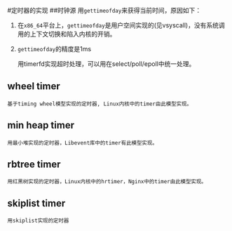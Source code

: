 #定时器的实现
##时钟源
    用`gettimeofday`来获得当前时间，原因如下：

1. 在`x86_64`平台上，`gettimeofday`是用户空间实现的(见vsyscall)，没有系统调用的上下文切换和陷入内核的开销。
2. `gettimeofday`的精度是1ms

	用timerfd实现超时处理，可以用在select/poll/epoll中统一处理。

## wheel timer
    基于timing wheel模型实现的定时器, Linux内核中的timer由此模型实现。

## min heap timer
    用最小堆实现的定时器，Libevent库中的timer有此模型实现。

## rbtree timer
	用红黑树实现的定时器，Linux内核中的hrtimer，Nginx中的timer由此模型实现。

## skiplist timer
    用skiplist实现的定时器
